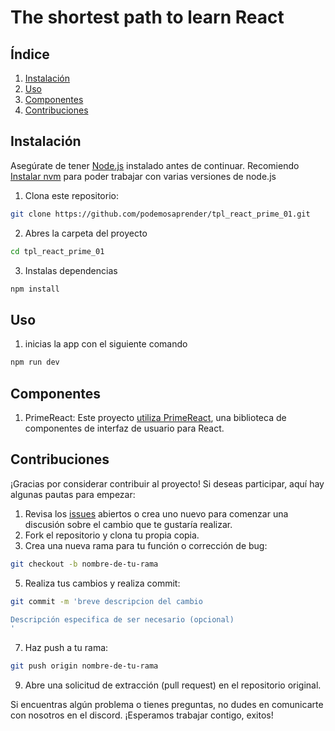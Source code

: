 # The shortest path to learn React

## Índice
1. [Instalación](#instalación)
2. [Uso](#uso)
4. [Componentes](#Componentes)
5. [Contribuciones](#contribuciones)


## Instalación


Asegúrate de tener [Node.js](https://nodejs.org/) instalado antes de continuar.
Recomiendo  [Instalar nvm](https://www.freecodecamp.org/news/node-version-manager-nvm-install-guide/) para poder trabajar con varias versiones de node.js  
	

1. Clona este repositorio:
```bash
git clone https://github.com/podemosaprender/tpl_react_prime_01.git
```
 2. Abres la carpeta del proyecto 
```bash
cd tpl_react_prime_01
```
3.  Instalas dependencias
```bash
npm install
```

## Uso
1. inicias la app con el siguiente comando 
```bash
npm run dev 
```


## Componentes 
1. PrimeReact: 
	Este proyecto [utiliza PrimeReact](https://primereact.org/installation/), una biblioteca de componentes de interfaz de usuario para React. 

## Contribuciones

¡Gracias por considerar contribuir al proyecto! Si deseas participar, aquí hay algunas pautas para empezar:

1. Revisa los [issues](https://github.com/podemosaprender/tpl_react_prime_01/issues) abiertos o crea uno nuevo para comenzar una discusión sobre el cambio que te gustaría realizar.
2. Fork el repositorio y clona tu propia copia.
3. Crea una nueva rama para tu función o corrección de bug: 
```bash 
git checkout -b nombre-de-tu-rama
```
5. Realiza tus cambios y realiza commit: 
```bash 
git commit -m 'breve descripcion del cambio

Descripción especifica de ser necesario (opcional)
'

```
7. Haz push a tu rama: 
```bash
git push origin nombre-de-tu-rama
```
9. Abre una solicitud de extracción (pull request) en el repositorio original.


Si encuentras algún problema o tienes preguntas, no dudes en comunicarte con nosotros en el discord. 
 ¡Esperamos trabajar contigo, exitos!

